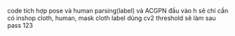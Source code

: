 code tích hợp pose và human parsing(label) và ACGPN
đầu vào h sẽ chỉ cần có inshop cloth, human, mask
cloth label dùng cv2 threshold sẽ làm sau
pass 123